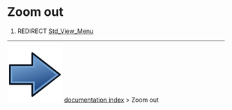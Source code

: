 # Zoom out
1.  REDIRECT [Std_View_Menu](Std_View_Menu.md)



---
![](images/Button_right.svg) [documentation index](../README.md) > Zoom out

